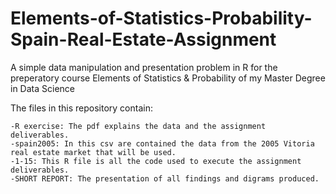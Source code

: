 # Elements-of-Statistics-Probability-Spain-Real-Estate-Assignment
A simple data manipulation and presentation problem in R for the preperatory course Elements of Statistics &amp; Probability of my Master Degree in Data Science

The files in this repository contain:

    -R exercise: The pdf explains the data and the assignment deliverables.
    -spain2005: In this csv are contained the data from the 2005 Vitoria real estate market that will be used.
    -1-15: This R file is all the code used to execute the assignment deliverables.
    -SHORT REPORT: The presentation of all findings and digrams produced.
